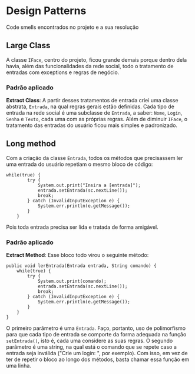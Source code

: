 # Design Patterns
Code smells encontrados no projeto e a sua resolução

## Large Class
A classe `IFace`, centro do projeto, ficou grande demais porque dentro dela havia, além das funcionalidades da rede social, todo o tratamento de entradas com exceptions e regras de negócio. 
### Padrão aplicado
**Extract Class**: A partir desses tratamentos de entrada criei uma classe abstrata, `Entrada`, na qual regras gerais estão definidas. Cada tipo de entrada na rede social é uma subclasse de `Entrada`, a saber: `Nome`, `Login`, `Senha` e `Texto`, cada uma com as próprias regras. Além de diminuir `IFace`, o tratamento das entradas do usuário ficou mais simples e padronizado.

## Long method
Com a criação da classe `Entrada`, todos os métodos que precisassem ler uma entrada do usuário repetiam o mesmo bloco de código:

    while(true) {
            try {
                System.out.print("Insira a [entrada]");
                entrada.setEntrada(sc.nextLine());
                break;
            } catch (InvalidInputException e) {
                System.err.println(e.getMessage());
            }
        }
Pois toda entrada precisa ser lida e tratada de forma amigável. 

### Padrão aplicado
**Extract Method**: Esse bloco todo virou o seguinte método: 
    
    public void lerEntrada(Entrada entrada, String comando) {
        while(true) {
            try {
                System.out.print(comando);
                entrada.setEntrada(sc.nextLine());
                break;
            } catch (InvalidInputException e) {
                System.err.println(e.getMessage());
            }
        }
    }

O primeiro parâmetro é uma `Entrada`. Faço, portanto, uso de polimorfismo para que cada tipo de entrada se comporte da forma adequada na função `setEntrada()`, isto é, cada uma considere as suas regras. O segundo parâmetro é uma string, na qual está o comando que se repete caso a entrada seja inválida ("Crie um login: ", por exemplo). Com isso, em vez de ter de repetir o bloco ao longo dos métodos, basta chamar essa função em uma linha.